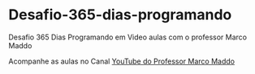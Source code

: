 # Desafio-365-dias-programando
Desafio 365 Dias Programando em Video aulas com o professor Marco Maddo 

Acompanhe as aulas no Canal [YouTube do Professor Marco Maddo]([https://pages.github.com/](https://www.youtube.com/playlist?list=PLDqAb8tE7SQa3txZziJD7pWWTZvB3V5DA))

